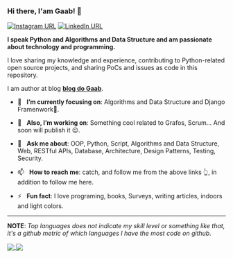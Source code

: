 ### Hi there, I'am Gaab! 👋
[![Instagram URL](https://img.shields.io/static/v1?color=red&label=Instagram&logo=Instagram&logoColor=white&style=for-the-badge&message=follow)](https://www.instagram.com/gaabdev/)
[![LinkedIn URL](https://img.shields.io/static/v1?color=red&label=linkedin&logo=linkedin&logoColor=white&style=for-the-badge&message=Connect)](https://www.linkedin.com/in/gabriel-silva-1374161a6/)

**I speak Python and Algorithms and Data Structure and am passionate about technology and programming.**

I love sharing my knowledge and experience, contributing to Python-related open source projects, and sharing PoCs and issues as code in this repository.

I am author at blog [**blog do Gaab**](https://gaabdev.blogspot.com/).

- 🎯 &nbsp; **I’m currently focusing on**: Algorithms and Data Structure and Django Framenwork🤩.

- 🔭 &nbsp; **Also, I’m working on**: Something cool related to Grafos, Scrum... And soon will publish it 😉.

- 💬 &nbsp; **Ask me about**: OOP, Python, Script, Algorithms and Data Structure, Web, RESTful APIs, Database, Architecture, Design Patterns, Testing, Security.

- 📫 &nbsp; **How to reach me**: catch, and follow me from the above links 👆, in addition to follow me here.

- ⚡ &nbsp; **Fun fact**: I love programing, books, Surveys, writing articles, indoors and light colors.

<hr/>  

**NOTE**: *Top languages does not indicate my skill level or something like that, it's a github metric of which languages I have the most code on github.*

<a href="https://github.com/gaabdev/">
  <img align="center" src="https://github-readme-stats.vercel.app/api?username=gaabdev&count_private=true&show_icons=true&theme=radical&hide_border=false" />
</a> 
<a href="https://github.com/gaabdev/">
  <img align="center" src="https://github-readme-stats.vercel.app/api/top-langs/?username=gaabdev&layout=compact&theme=radical&hide_border=false" />
</a>
  
<!--
